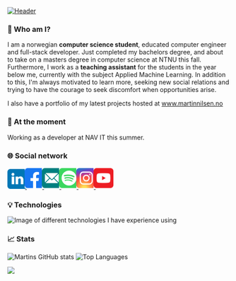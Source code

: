 [![Header](https://github.com/Martinnilsen99/Martinnilsen99/blob/master/assets/profileHeader.png "Header")](https://martinnilsen.no)

### 👋 Who am I?

I am a norwegian **computer science student**, educated computer engineer and full-stack developer.
Just completed my bachelors degree, and about to take on a masters degree in computer science at NTNU this fall. Furthermore, I work as a **teaching assistant** for the students in the year below me, currently with the subject Applied Machine Learning. In addition to this, I'm always motivated to learn more, seeking new social relations and trying to have the courage to seek discomfort when opportunities arise.

I also have a portfolio of my latest projects hosted at www.martinnilsen.no

### 🔭 At the moment

Working as a developer at NAV IT this summer. 

### 🌐 Social network

<a href="https://www.linkedin.com/in/martinnilsen99/" target="_blank" title="LinkedIn profile">
    <img src="assets/svg/linkedin.svg" width="45px" alt="LinkedIn icon" style="margin: 2px -5px 0 0"/>
</a>
<a href="https://www.facebook.com/Martinnilsen99/" target="_blank" title="Facebook profile">
    <img src="assets/svg/facebook.svg" width="45px" alt="Facebook icon" style="margin: 2px -5px"/>
</a>
<a href="mailto:martinjnilsen@icloud.com" target="_blank" title="Mail">
    <img src="assets/svg/mail.svg" width="45px" alt="YouTube icon" style="margin: 2px -5px">
</a>
<a href="https://open.spotify.com/user/martinnilsen99" target="_blank" title="Spotify profile">
    <img src="assets/svg/spotify.svg" width="45px" alt="YouTube icon" style="margin: 2px -5px">
</a>
<a href="https://www.instagram.com/martinnilsen99/" target="_blank" title="Instagram profile">
    <img src="assets/svg/instagram.svg" width="45px" alt="Instagram icon" style="margin: 2px -5px">
</a>
<a href="https://www.youtube.com/channel/UCxyROQQeUpa44IEeC5oJuhQ" target="_blank" title="YouTube channel">
    <img src="assets/svg/youtube.svg" width="45px" alt="YouTube icon" style="margin: 2px -5px">
</a>

### 💡 Technologies

<img alt="Image of different technologies I have experience using" src="https://github.com/Martinnilsen99/Martinnilsen99/blob/master/assets/technologies.png"/>

### 📈 Stats

![Martins GitHub stats](https://github-readme-stats.vercel.app/api?username=MartinNilsen99&theme=calm&show_icons=true&hide=prs&line_height=24&count_private=true&bg_color=7d6d39&icon_color=fff&text_color=fff&title_color=fff&hide_border=true)
![Top Languages](https://github-readme-stats.vercel.app/api/top-langs/?username=MartinNilsen99&theme=calm&langs_count=6&layout=compact&exclude_repo=TDAT3025---Anvendt-maskinlaering-med-prosjekt&bg_color=7d6d39&title_color=fff&hide_border=true&text_color=fff)

![](https://komarev.com/ghpvc/?username=MartinNilsen99&style=flat-square)
